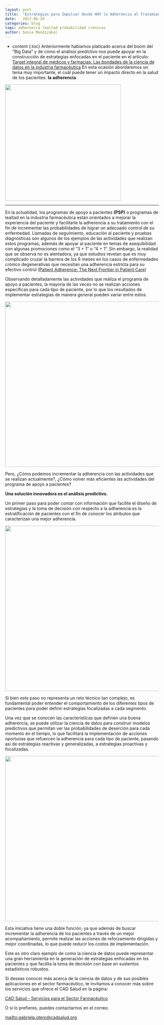 ```yaml
---
layout: post
title:  "Estrategias para Impulsar desde HOY la Adherencia al Tratamiento"
date:   2017-06-29 
categories: blog
tags: adherencia lealtad probabilidad crónicas
author: Sonia Mendizábal
---
```

* content
{:toc}
Anteriormente habíamos platicado acerca del boom del “Big Data” y de cómo el análisis predictivo nos puede apoyar en la construcción de estrategias enfocadas en el paciente en el artículo: [Target integral de médicos y farmacias: Las bondades de la ciencia de datos en la industria farmacéutica](https://cadsalud.github.io/2017/03/13/Target-integral/) En esta ocasión abordaremos un tema muy importante, el cuál puede tener un impacto directo en la salud de los pacientes: **la adherencia**.

<img src="/images-post/2017-06-29adherencia/imagen1.png" width="380">



----


En la actualidad, los programas de apoyo a pacientes **(PSP)** o programas de lealtad en la industria farmacéutica están orientados a mejorar la experiencia del paciente y facilitarle la adherencia a su tratamiento con el fin de incrementar las probabilidades de lograr un adecuado control de su enfermedad. Llamadas de seguimiento, educación al paciente y pruebas diagnósticas son algunos de los ejemplos de las actividades que realizan estos programas, además de apoyar al paciente en temas de asequibilidad con algunas promociones como el “3 + 1” o “4 + 1”. Sin embargo, la realidad que se observa no es alentadora, ya que estudios revelan que es muy complicado cruzar la barrera de los 6 meses en los casos de enfermedades crónico degenerativas que necesitan una adherencia estricta para su efectivo control ([Patient Adherence: The Next Frontier in Patient Care](https://www.capgemini.com/resource-file-access/resource/pdf/Patient_Adherence__The_Next_Frontier_in_Patient_Care.pdf))

Observando detalladamente las actividades que realiza el programa de apoyo a pacientes, la mayoría de las veces no se realizan acciones específicas para cada tipo de paciente, por lo que los resultados de implementar estrategias de manera general pueden variar entre estos.

<img src="/images-post/2017-06-29adherencia/imagen2.png" width="540">

Pero, ¿Cómo podemos incrementar la adherencia con las actividades que se realizan actualmente?, ¿Cómo volver más eficientes las actividades del programa de apoyo a pacientes?

**Una solución innovadora es el análisis predictivo.**

Un primer paso para poder contar con información que facilite el diseño de estrategias y la toma de decisión con respecto a la adherencia es la estratificación de pacientes con el fin de conocer los atributos que caracterizan una mejor adherencia.

<img src="/images-post/2017-06-29adherencia/imagen3.png" width="540">

Si bien este paso no representa un reto técnico tan complejo, es fundamental poder entender el comportamiento de los diferentes tipos de pacientes para poder definir estrategias focalizadas a cada segmento.

Una vez que se conocen las características que definen una buena adherencia, se puede utilizar la ciencia de datos para construir modelos predictivos que permitan ver las probabilidades de deserción para cada momento en el tiempo, lo que facilitará la implementación de acciones oportunas que refuercen la adherencia para cada tipo de paciente, pasando así de estrategias reactivas y generalizadas, a estrategias proactivas y focalizadas.

<img src="/images-post/2017-06-29adherencia/imagen4.png" width="540">

Esta iniciativa tiene una doble función, ya que además de buscar incrementar la adherencia de los pacientes a través de un mejor acompañamiento, permite realizar las acciones de reforzamiento dirigidas y mejor coordinadas, lo que puede reducir los costos de implementación.

Este es otro claro ejemplo de como la ciencia de datos puede representar una gran herramienta en la generación de estrategias enfocadas en los pacientes y que facilita la toma de decisión con base en sustentos estadísticos robustos.

Si deseas conocer más acerca de la ciencia de datos y de sus posibles aplicaciones en el sector farmacéutico, te invitamos a conocer más sobre los servicios que ofrece el CAD Salud en la página:  

[CAD Salud - Servicios para el Sector Farmacéutico](https://www.cadsalud.org/sector-farmaceutico)

O si lo prefieres, puedes contactarnos en el correo:

<mailto:gabriela.otero@cadsalud.org>
